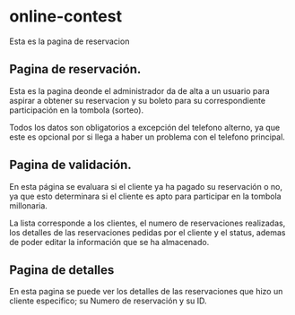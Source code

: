 # online-contest

Esta es la pagina de reservacion

## Pagina de reservación.

Esta es la pagina deonde el administrador da de alta a un usuario para aspirar a obtener su reservacion y su boleto para su correspondiente participación en la tombola (sorteo).

Todos los datos son obligatorios a excepción del telefono alterno, ya que este es opcional por si llega a haber un problema con el telefono principal.

## Pagina de validación.

En esta página se evaluara si el cliente ya ha pagado su reservación o no, ya que esto determinara si el cliente es apto para participar en la tombola millonaria.

La lista corresponde a los clientes, el numero de reservaciones realizadas, los detalles de las reservaciones pedidas por el cliente y el status, ademas de poder editar la información que se ha almacenado.

## Pagina de detalles

En esta pagina se puede ver los detalles de las reservaciones que hizo un cliente especifico; su Numero de reservación y su ID.
